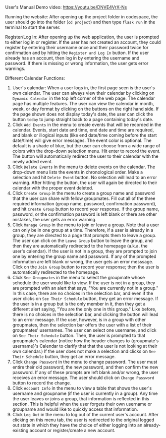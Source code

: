 User's Manual
Demo video: https://youtu.be/DNVE4VrX-Ns

Running the website:
After opening up the project folder in codespace, the user should go into the folder (`cd project`) and then type `flask run` in the terminal to start the server.

Register/Log In:
After opening up the web application, the user is prompted to either log in or register. If the user has not created an account, they could register by entering their username once and their password twice for confirmation and by hitting the `Register and Log In` button. If the user already has an account, then log in by entering the username and password. If there is missing or wrong information, the user gets error warnings.

Different Calendar Functions:

1) User's calendar: When a user logs in, the first page seen is the user's own calendar. The user can always view their calendar by clicking on `Dynamic Calendar` in the top left corner of the web page. The calendar page has multiple features. The user can view the calendar in month, week, or day format by clicking on the buttons on the right hand side. If the page shown does not display today's date, the user can click the button `today` to jump straight back to a page containing today's date.
2) Click `Add Events` in the menu to create events that will be recorded in the calendar. Events, start date and time, end date and time are required, and blank or illogical inputs (like end date/time coming before the start date/time) will give error messages. The event color is optional. The default is a shade of blue, but the user can choose from a wide range of colors with the drop-down selection menu. Hit enter to record the event. The button will automatically redirect the user to their calendar with the newly added event. 
3) Click `Delete Events` in the menu to delete events on the calendar. The drop-down menu lists the events in chronological order. Make a selection and hit `Delete Event` button. No selection will lead to an error warning. After hitting the button, the user will again be directed to their calendar with the proper event deleted. 
4) Click `Create Group` in the menu to create a group name and password that the user can share with fellow groupmates. Fill out all of the three required information (group name, password, confirmation password), and hit `Create Group` button to record your response. If the group name, password, or the confirmation password is left blank or there are other mistakes, the user gets an error warning. 
5) Click `Manage Group` in the menu to join or leave a group. Note that a user can only be in one group at a time. Therefore, if a user is already in a group, they are directed to a page that prompts them to leave a group. The user can click on the `Leave Group` button to leave the group, and then they are automatically redirected to the homepage (a.k.a. the user's calendar). If the user is not in a group, they are prompted to join one by entering the group name and password. If any of the prompted information are left blank or wrong, the user gets an error messsage. Click on the `Join Group` button to record your response; then the user is automatically redirected to the homepage. 
6) Click `See Groupmates` in the menu to select the groupmate whose schedule the user would like to view. If the user is not in a group, they are prompted with an alert that says, "You are currently not in a group." In this case, there are no choices in the selection bar, and even if the user clicks on `See Their Schedule` button, they get an error message. If the user is in a group but is the only member in it, then they get a different alert saying, "You are the only one in this group." Like before, there is no choices in the selection bar, and clicking the button will lead to an error message. If the user, however, is in a group with other groupmates, then the selection bar offers the user with a list of their groupmates' usernames. The user can select one username, and click on `See Their Schedule` button. Then, the user is prompted to that groupmate's calendar (notice how the header changes to {groupmate's username}'s Calendar to clarify that that the user is not looking at their own calendar.) If the user does not make a selection and clicks on `See Their Schedule` button, they get an error message.
7) Click `Change Password` in the menu to change password. The user must entire their old password, the new password, and then confirm the new password. If any of these prompts are left blank and/or wrong, the user receives an error message. The user should click on `Change Password` button to record the change. 
8) Click `Account Info` in the menu to view a table that shows the user's username and groupname (if the user is currently in a group). Any time the user leaves or joins a group, that information is reflected in this section. This is helpful when the user forgets their own username or groupname and would like to quickly access that information.
9) Click `Log Out` in the menu to log out of the current user's account. After clicking on this menu tab, the user is redirected to the original logged out state in which they have the choice of either logging into an already-existing account or register/create a new account. 